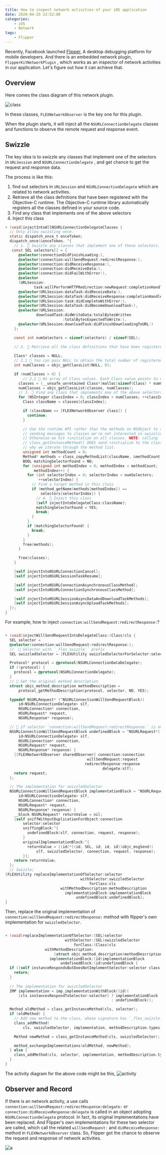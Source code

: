 ```yaml
---
title: How to inspect network activities of your iOS application
date: 2020-04-25 23:52:00
categories:
    - iOS 
    - Network
tags:
    - Flipper 
---
```


Recently, Facebook launched [Flipper](https://github.com/facebook/flipper), A desktop debugging platform for mobile developers.  And there is an embedded network plugin, `FlipperKitNetworkPlugin` ,  which works as an inspector of network activities in our application. Let's figure out how it can achieve that. 

## Overview 

Here comes the class diagram of this network plugin. 

![class](class.png)

In these classes, `FLEXNetworkObserver` is the key one for this plugin. 

When the plugin starts, it will inject all the `NSURLConnectionDelegate` classes and functions to observe the remote request and response event. 

## Swizzle 

The key idea is to swizzle any classes that implement one of the selectors in `URLSession` and `NSURLConnectionDelegate` , and get chance to get the request and response data. 

The process is like this: 

1. find out selectors in `URLSession` and `NSURLConnectionDelegate`  which are related to network activities. 
2. Retrieve all the class definitions that have been registered with the Objective-C runtime. The Objective-C runtime library automatically registers all the classes defined in your source code. 
3. Find any class that implements one of the above selectors
4. Inject this class
    


```objective-c
+ (void)injectIntoAllNSURLConnectionDelegateClasses {
  // Only allow swizzling once.
  static dispatch_once_t onceToken;
  dispatch_once(&onceToken, ^{
    // 1. 🌟 Swizzle any classes that implement one of these selectors.  
   const SEL selectors[] = {
      @selector(connectionDidFinishLoading:),
      @selector(connection:willSendRequest:redirectResponse:),
      @selector(connection:didReceiveResponse:),
      @selector(connection:didReceiveData:),
      @selector(connection:didFailWithError:),
      @selector
      (URLSession:
             task:willPerformHTTPRedirection:newRequest:completionHandler:),
      @selector(URLSession:dataTask:didReceiveData:),
      @selector(URLSession:dataTask:didReceiveResponse:completionHandler:),
      @selector(URLSession:task:didCompleteWithError:),
      @selector(URLSession:dataTask:didBecomeDownloadTask:),
      @selector(URLSession:
              downloadTask:didWriteData:totalBytesWritten
                          :totalBytesExpectedToWrite:),
      @selector(URLSession:downloadTask:didFinishDownloadingToURL:)
    };

    const int numSelectors = sizeof(selectors) / sizeof(SEL);

    // 2. 🌟 Retrieve all the class definitions that have been registered with the Objective-C runtime. The Objective-C runtime library automatically registers all the classes defined in your source code. 
 
    Class* classes = NULL;
    // 2.1 🌟 You can pass NULL to obtain the total number of registered class definitions without actually retrieving any class definitions.
    int numClasses = objc_getClassList(NULL, 0);

    if (numClasses > 0) {
        // 2.2 🌟 An array of Class values. Each Class value points to one class definition
      classes = (__unsafe_unretained Class*)malloc(sizeof(Class) * numClasses);
      numClasses = objc_getClassList(classes, numClasses);
      // 3. 🌟 Find any class that implements one of the above selectors
      for (NSInteger classIndex = 0; classIndex < numClasses; ++classIndex) {
        Class className = classes[classIndex];

        if (className == [FLEXNetworkObserver class]) {
          continue;
        }

        // Use the runtime API rather than the methods on NSObject to avoid
        // sending messages to classes we're not interested in swizzling.
        // Otherwise we hit +initialize on all classes. NOTE: calling
        // class_getInstanceMethod() DOES send +initialize to the class. That's
        // why we iterate through the method list.
        unsigned int methodCount = 0;
        Method* methods = class_copyMethodList(className, &methodCount);
        BOOL matchingSelectorFound = NO;
        for (unsigned int methodIndex = 0; methodIndex < methodCount;
             methodIndex++) {
          for (int selectorIndex = 0; selectorIndex < numSelectors;
               ++selectorIndex) {
            // Find a target method in this class 
            if (method_getName(methods[methodIndex]) ==
                selectors[selectorIndex]) {
              // 4. 🌟 Inject this class  
              [self injectIntoDelegateClass:className];
              matchingSelectorFound = YES;
              break;
            }
          }
          if (matchingSelectorFound) {
            break;
          }
        }
        free(methods);
      }

      free(classes);
    }

    [self injectIntoNSURLConnectionCancel];
    [self injectIntoNSURLSessionTaskResume];

    [self injectIntoNSURLConnectionAsynchronousClassMethod];
    [self injectIntoNSURLConnectionSynchronousClassMethod];

    [self injectIntoNSURLSessionAsyncDataAndDownloadTaskMethods];
    [self injectIntoNSURLSessionAsyncUploadTaskMethods];
  });
}
```

For example, how to inject `connection:willSendRequest:redirectResponse:`?

```objective-c 

+ (void)injectWillSendRequestIntoDelegateClass:(Class)cls {
  SEL selector = 
  @selector(connection:willSendRequest:redirectResponse:);
  //  🌟 Selector with `_flex_swizzle_` prefix
  SEL swizzledSelector = [FLEXUtility swizzledSelectorForSelector:selector];

  Protocol* protocol = @protocol(NSURLConnectionDataDelegate);
  if (!protocol) {
    protocol = @protocol(NSURLConnectionDelegate);
  }
  // 🌟 Get the original method description
  struct objc_method_description methodDescription =
      protocol_getMethodDescription(protocol, selector, NO, YES);

  typedef NSURLRequest* (^NSURLConnectionWillSendRequestBlock)(
      id<NSURLConnectionDelegate> slf,
      NSURLConnection* connection,
      NSURLRequest* request,
      NSURLResponse* response);

  // 🌟 If selector `connection:willSendRequest:redirectResponse:` is not a instance method in this class, use this block as the implementation for swizzledSelector
  NSURLConnectionWillSendRequestBlock undefinedBlock = ^NSURLRequest*(
      id<NSURLConnectionDelegate> slf,
      NSURLConnection* connection,
      NSURLRequest* request,
      NSURLResponse* response) {
    [[FLEXNetworkObserver sharedObserver] connection:connection
                                     willSendRequest:request
                                    redirectResponse:response
                                            delegate:slf];
    return request;
  };

  // The implementation for swizzledSelector
  NSURLConnectionWillSendRequestBlock implementationBlock = ^NSURLRequest*(
      id<NSURLConnectionDelegate> slf,
      NSURLConnection* connection,
      NSURLRequest* request,
      NSURLResponse* response) {
    __block NSURLRequest* returnValue = nil;
    [self sniffWithoutDuplicationForObject:connection
        selector:selector
        sniffingBlock:^{
          undefinedBlock(slf, connection, request, response);
        }
        originalImplementationBlock:^{
          returnValue = ((id(*)(id, SEL, id, id, id))objc_msgSend)(
              slf, swizzledSelector, connection, request, response);
        }];
    return returnValue;
  };
  // Swizzle; 
[FLEXUtility replaceImplementationOfSelector:selector
                                  withSelector:swizzledSelector
                                      forClass:cls
                         withMethodDescription:methodDescription
                           implementationBlock:implementationBlock
                                undefinedBlock:undefinedBlock];
}
```

Then, replace the original implementation of `connection:willSendRequest:redirectResponse:` method with flipper's own implementation for `swizzledSelector`. 

```objective-c 

+ (void)replaceImplementationOfSelector:(SEL)selector
                           withSelector:(SEL)swizzledSelector
                               forClass:(Class)cls
                  withMethodDescription:
                      (struct objc_method_description)methodDescription
                    implementationBlock:(id)implementationBlock
                         undefinedBlock:(id)undefinedBlock {
  if ([self instanceRespondsButDoesNotImplementSelector:selector class:cls]) {
    return;
  }
  
  // The implementation for swizzledSelector
  IMP implementation = imp_implementationWithBlock((id)(
      [cls instancesRespondToSelector:selector] ? implementationBlock
                                                : undefinedBlock));

  Method oldMethod = class_getInstanceMethod(cls, selector);
  if (oldMethod) {
    // Add new method to the class, whose signature has `_flex_swizzle_` prefix and custom implementation 
    class_addMethod(
        cls, swizzledSelector, implementation, methodDescription.types);

    Method newMethod = class_getInstanceMethod(cls, swizzledSelector);

    method_exchangeImplementations(oldMethod, newMethod);
  } else {
    class_addMethod(cls, selector, implementation, methodDescription.types);
  }
}

```

The activity diagram for the above code  might be this,
![activity](activity_swizzle.png)

## Observer and Record

If there is an network activity, a use calls `connection:willSendRequest:redirectResponse:delegate:` 
or `connection:didReceiveResponse:delegate` is called in an object adopting `NSURLConnectionDelegate` protocol. In fact, its original implementations have been replaced. And Flipper's own implementations for these two selector are called, which call the related `willSendRequest:` and `didReceiveResponse:` method in `FLEXNetworkObserver` class.  So, Flipper got the chance to observe the request and response of network activities. 

![a](activity_network.png)


